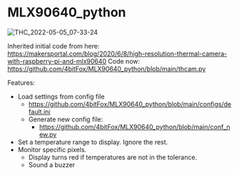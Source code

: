 # MLX90640_python

![THC_2022-05-05_07-33-24](https://user-images.githubusercontent.com/33175205/169257910-2e832b41-b9c4-45d0-9cfe-f5537ee1db31.png)


Inherited initial code from here:
https://makersportal.com/blog/2020/6/8/high-resolution-thermal-camera-with-raspberry-pi-and-mlx90640
Code now:
https://github.com/4bitFox/MLX90640_python/blob/main/thcam.py

Features:
- Load settings from config file 
  - https://github.com/4bitFox/MLX90640_python/blob/main/configs/default.ini
  - Generate new config file:
    - https://github.com/4bitFox/MLX90640_python/blob/main/conf_new.py
- Set a temperature range to display. Ignore the rest.
- Monitor specific pixels.
  - Display turns red if temperatures are not in the tolerance.
  - Sound a buzzer
